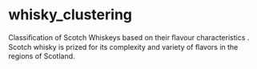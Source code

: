# whisky_clustering
Classiﬁcation of Scotch Whiskeys based on their ﬂavour characteristics . Scotch whisky is prized for its complexity and  variety of ﬂavors in the regions of Scotland.
